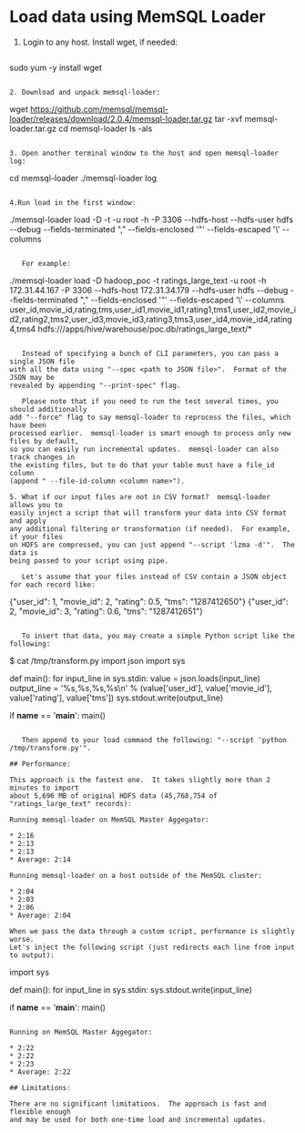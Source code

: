 # Load data using MemSQL Loader

1. Login to any host.  Install wget, if needed:

   ```
sudo yum -y install wget
```

2. Download and unpack memsql-loader:

   ```
wget https://github.com/memsql/memsql-loader/releases/download/2.0.4/memsql-loader.tar.gz
tar -xvf memsql-loader.tar.gz
cd memsql-loader
ls -als
```

3. Open another terminal window to the host and open memsql-loader log:

   ```
cd memsql-loader
./memsql-loader log
```

4.Run load in the first window:

   ```
./memsql-loader load -D <database name> -t <table name> -u root -h <IP or hostname of MemSQL Master Aggregator> -P 3306 --hdfs-host <IP or hostname of HDFS name node> --hdfs-user hdfs --debug --fields-terminated "," --fields-enclosed '"' --fields-escaped '\\' --columns <comma-separated list of column names> <HDFS path>
```

   For example:

   ```
./memsql-loader load -D hadoop_poc -t ratings_large_text -u root -h 172.31.44.167 -P 3306 --hdfs-host 172.31.34.179 --hdfs-user hdfs --debug --fields-terminated "," --fields-enclosed '"' --fields-escaped '\\' --columns user_id,movie_id,rating,tms,user_id1,movie_id1,rating1,tms1,user_id2,movie_id2,rating2,tms2,user_id3,movie_id3,rating3,tms3,user_id4,movie_id4,rating4,tms4 hdfs:///apps/hive/warehouse/poc.db/ratings_large_text/*
```

   Instead of specifying a bunch of CLI parameters, you can pass a single JSON file
with all the data using "--spec <path to JSON file>".  Format of the JSON may be
revealed by appending "--print-spec" flag.

   Please note that if you need to run the test several times, you should additionally
add "--force" flag to say memsql-loader to reprocess the files, which have been
processed earlier.  memsql-loader is smart enough to process only new files by default,
so you can easily run incremental updates.  memsql-loader can also track changes in
the existing files, but to do that your table must have a file_id column
(append " --file-id-column <column name>").

5. What if our input files are not in CSV format?  memsql-loader allows you to
easily inject a script that will transform your data into CSV format and apply
any additional filtering or transformation (if needed).  For example, if your files
on HDFS are compressed, you can just append "--script 'lzma -d'".  The data is
being passed to your script using pipe.

   Let's assume that your files instead of CSV contain a JSON object for each record like:

   ```
{"user_id": 1, "movie_id": 2, "rating": 0.5, "tms": "1287412650"}
{"user_id": 2, "movie_id": 3, "rating": 0.6, "tms": "1287412651"}
```

   To insert that data, you may create a simple Python script like the following:

   ```
$ cat /tmp/transform.py
import json
import sys

def main():
    for input_line in sys.stdin:
        value = json.loads(input_line)
        output_line = '%s,%s,%s,%s\n' % (value['user_id'],
                                         value['movie_id'],
                                         value['rating'],
                                         value['tms'])
        sys.stdout.write(output_line)

if __name__ == '__main__':
    main()
```

   Then append to your load command the following: "--script 'python /tmp/transform.py'".

## Performance:

This approach is the fastest one.  It takes slightly more than 2 minutes to import
about 5,696 MB of original HDFS data (45,768,754 of "ratings_large_text" records):

Running memsql-loader on MemSQL Master Aggegator:

* 2:16
* 2:13
* 2:13
* Average: 2:14

Running memsql-loader on a host outside of the MemSQL cluster:

* 2:04
* 2:03
* 2:06
* Average: 2:04

When we pass the data through a custom script, performance is slightly worse.
Let's inject the following script (just redirects each line from input to output):

   ```
import sys

def main():
    for input_line in sys.stdin:
        sys.stdout.write(input_line)

if __name__ == '__main__':
    main()
```

Running on MemSQL Master Aggegator:

* 2:22
* 2:22
* 2:23
* Average: 2:22

## Limitations:

There are no significant limitations.  The approach is fast and flexible enough
and may be used for both one-time load and incremental updates.
